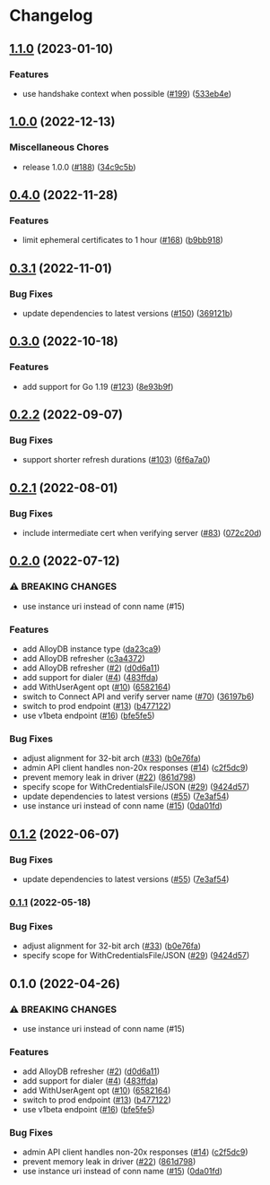 # Changelog

## [1.1.0](https://github.com/GoogleCloudPlatform/alloydb-go-connector/compare/v1.0.0...v1.1.0) (2023-01-10)


### Features

* use handshake context when possible ([#199](https://github.com/GoogleCloudPlatform/alloydb-go-connector/issues/199)) ([533eb4e](https://github.com/GoogleCloudPlatform/alloydb-go-connector/commit/533eb4e3cce97ac5f3fbfa3c0c7cd4f2e857ff05))

## [1.0.0](https://github.com/GoogleCloudPlatform/alloydb-go-connector/compare/v0.4.0...v1.0.0) (2022-12-13)


### Miscellaneous Chores

* release 1.0.0 ([#188](https://github.com/GoogleCloudPlatform/alloydb-go-connector/issues/188)) ([34c9c5b](https://github.com/GoogleCloudPlatform/alloydb-go-connector/commit/34c9c5b70be51ef8dc3a25ce92f730cc002b1571))

## [0.4.0](https://github.com/GoogleCloudPlatform/alloydb-go-connector/compare/v0.3.1...v0.4.0) (2022-11-28)


### Features

* limit ephemeral certificates to 1 hour ([#168](https://github.com/GoogleCloudPlatform/alloydb-go-connector/issues/168)) ([b9bb918](https://github.com/GoogleCloudPlatform/alloydb-go-connector/commit/b9bb918a1a9befb44c4a0cfce5e7a48a80e3ea20))

## [0.3.1](https://github.com/GoogleCloudPlatform/alloydb-go-connector/compare/v0.3.0...v0.3.1) (2022-11-01)


### Bug Fixes

* update dependencies to latest versions ([#150](https://github.com/GoogleCloudPlatform/alloydb-go-connector/issues/150)) ([369121b](https://github.com/GoogleCloudPlatform/alloydb-go-connector/commit/369121b7421243c2be6f2fa3e6c998a8d01d08e2))

## [0.3.0](https://github.com/GoogleCloudPlatform/alloydb-go-connector/compare/v0.2.2...v0.3.0) (2022-10-18)


### Features

* add support for Go 1.19 ([#123](https://github.com/GoogleCloudPlatform/alloydb-go-connector/issues/123)) ([8e93b9f](https://github.com/GoogleCloudPlatform/alloydb-go-connector/commit/8e93b9fd5ad508b4f30eb62ccedfcf326d34e03d))

## [0.2.2](https://github.com/GoogleCloudPlatform/alloydb-go-connector/compare/v0.2.1...v0.2.2) (2022-09-07)


### Bug Fixes

* support shorter refresh durations ([#103](https://github.com/GoogleCloudPlatform/alloydb-go-connector/issues/103)) ([6f6a7a0](https://github.com/GoogleCloudPlatform/alloydb-go-connector/commit/6f6a7a05875c3d62a8a71cd54c59db8d793d3c25))

## [0.2.1](https://github.com/GoogleCloudPlatform/alloydb-go-connector/compare/v0.2.0...v0.2.1) (2022-08-01)


### Bug Fixes

* include intermediate cert when verifying server ([#83](https://github.com/GoogleCloudPlatform/alloydb-go-connector/issues/83)) ([072c20d](https://github.com/GoogleCloudPlatform/alloydb-go-connector/commit/072c20d974ac6705617f10cd8f3889a4adc685ee))

## [0.2.0](https://github.com/GoogleCloudPlatform/alloydb-go-connector/compare/v0.1.2...v0.2.0) (2022-07-12)


### ⚠ BREAKING CHANGES

* use instance uri instead of conn name (#15)

### Features

* add AlloyDB instance type ([da23ca9](https://github.com/GoogleCloudPlatform/alloydb-go-connector/commit/da23ca9579f5b90e86287e5b7dc689a549ea9240))
* add AlloyDB refresher ([c3a4372](https://github.com/GoogleCloudPlatform/alloydb-go-connector/commit/c3a43727a1b1d76ce50c288155fa8c6bb31d09ab))
* add AlloyDB refresher ([#2](https://github.com/GoogleCloudPlatform/alloydb-go-connector/issues/2)) ([d0d6a11](https://github.com/GoogleCloudPlatform/alloydb-go-connector/commit/d0d6a119fcb3cc5613de065a168f415dbce70789))
* add support for dialer ([#4](https://github.com/GoogleCloudPlatform/alloydb-go-connector/issues/4)) ([483ffda](https://github.com/GoogleCloudPlatform/alloydb-go-connector/commit/483ffdae1870835db79aa04c59a6322b9ec8e9bb))
* add WithUserAgent opt ([#10](https://github.com/GoogleCloudPlatform/alloydb-go-connector/issues/10)) ([6582164](https://github.com/GoogleCloudPlatform/alloydb-go-connector/commit/658216477813b92aadfd44403b9389dcaea9f081))
* switch to Connect API and verify server name ([#70](https://github.com/GoogleCloudPlatform/alloydb-go-connector/issues/70)) ([36197b6](https://github.com/GoogleCloudPlatform/alloydb-go-connector/commit/36197b6c9f6626952d37e30087d986c4226a13dc))
* switch to prod endpoint ([#13](https://github.com/GoogleCloudPlatform/alloydb-go-connector/issues/13)) ([b477122](https://github.com/GoogleCloudPlatform/alloydb-go-connector/commit/b47712202088e43533820c51633dff65fe552ce4))
* use v1beta endpoint ([#16](https://github.com/GoogleCloudPlatform/alloydb-go-connector/issues/16)) ([bfe5fe5](https://github.com/GoogleCloudPlatform/alloydb-go-connector/commit/bfe5fe56294c76bf7be4ad1ba09cc7b982479d24))


### Bug Fixes

* adjust alignment for 32-bit arch ([#33](https://github.com/GoogleCloudPlatform/alloydb-go-connector/issues/33)) ([b0e76fa](https://github.com/GoogleCloudPlatform/alloydb-go-connector/commit/b0e76fa5384fc66365b5d15b56927942f4031fda))
* admin API client handles non-20x responses ([#14](https://github.com/GoogleCloudPlatform/alloydb-go-connector/issues/14)) ([c2f5dc9](https://github.com/GoogleCloudPlatform/alloydb-go-connector/commit/c2f5dc92e1a57262c10cd715fc6082a931d0cf70))
* prevent memory leak in driver ([#22](https://github.com/GoogleCloudPlatform/alloydb-go-connector/issues/22)) ([861d798](https://github.com/GoogleCloudPlatform/alloydb-go-connector/commit/861d798e0715f16b88d501950a8d9a0493cc8257))
* specify scope for WithCredentialsFile/JSON ([#29](https://github.com/GoogleCloudPlatform/alloydb-go-connector/issues/29)) ([9424d57](https://github.com/GoogleCloudPlatform/alloydb-go-connector/commit/9424d572346f16cee86e80dccc9e01618b97df73))
* update dependencies to latest versions ([#55](https://github.com/GoogleCloudPlatform/alloydb-go-connector/issues/55)) ([7e3af54](https://github.com/GoogleCloudPlatform/alloydb-go-connector/commit/7e3af549b4991d77348751b8f1fa9d0074846782))
* use instance uri instead of conn name ([#15](https://github.com/GoogleCloudPlatform/alloydb-go-connector/issues/15)) ([0da01fd](https://github.com/GoogleCloudPlatform/alloydb-go-connector/commit/0da01fd311f1e8829be0a9eb0efdeb169ee7c555))


## [0.1.2](https://github.com/GoogleCloudPlatform/alloydb-go-connector/compare/v0.1.1...v0.1.2) (2022-06-07)


### Bug Fixes

* update dependencies to latest versions ([#55](https://github.com/GoogleCloudPlatform/alloydb-go-connector/issues/55)) ([7e3af54](https://github.com/GoogleCloudPlatform/alloydb-go-connector/commit/7e3af549b4991d77348751b8f1fa9d0074846782))

### [0.1.1](https://github.com/GoogleCloudPlatform/alloydb-go-connector/compare/v0.1.0...v0.1.1) (2022-05-18)


### Bug Fixes

* adjust alignment for 32-bit arch ([#33](https://github.com/GoogleCloudPlatform/alloydb-go-connector/issues/33)) ([b0e76fa](https://github.com/GoogleCloudPlatform/alloydb-go-connector/commit/b0e76fa5384fc66365b5d15b56927942f4031fda))
* specify scope for WithCredentialsFile/JSON ([#29](https://github.com/GoogleCloudPlatform/alloydb-go-connector/issues/29)) ([9424d57](https://github.com/GoogleCloudPlatform/alloydb-go-connector/commit/9424d572346f16cee86e80dccc9e01618b97df73))

## 0.1.0 (2022-04-26)


### ⚠ BREAKING CHANGES

* use instance uri instead of conn name (#15)

### Features

* add AlloyDB refresher ([#2](https://github.com/GoogleCloudPlatform/alloydb-go-connector/issues/2)) ([d0d6a11](https://github.com/GoogleCloudPlatform/alloydb-go-connector/commit/d0d6a119fcb3cc5613de065a168f415dbce70789))
* add support for dialer ([#4](https://github.com/GoogleCloudPlatform/alloydb-go-connector/issues/4)) ([483ffda](https://github.com/GoogleCloudPlatform/alloydb-go-connector/commit/483ffdae1870835db79aa04c59a6322b9ec8e9bb))
* add WithUserAgent opt ([#10](https://github.com/GoogleCloudPlatform/alloydb-go-connector/issues/10)) ([6582164](https://github.com/GoogleCloudPlatform/alloydb-go-connector/commit/658216477813b92aadfd44403b9389dcaea9f081))
* switch to prod endpoint ([#13](https://github.com/GoogleCloudPlatform/alloydb-go-connector/issues/13)) ([b477122](https://github.com/GoogleCloudPlatform/alloydb-go-connector/commit/b47712202088e43533820c51633dff65fe552ce4))
* use v1beta endpoint ([#16](https://github.com/GoogleCloudPlatform/alloydb-go-connector/issues/16)) ([bfe5fe5](https://github.com/GoogleCloudPlatform/alloydb-go-connector/commit/bfe5fe56294c76bf7be4ad1ba09cc7b982479d24))


### Bug Fixes

* admin API client handles non-20x responses ([#14](https://github.com/GoogleCloudPlatform/alloydb-go-connector/issues/14)) ([c2f5dc9](https://github.com/GoogleCloudPlatform/alloydb-go-connector/commit/c2f5dc92e1a57262c10cd715fc6082a931d0cf70))
* prevent memory leak in driver ([#22](https://github.com/GoogleCloudPlatform/alloydb-go-connector/issues/22)) ([861d798](https://github.com/GoogleCloudPlatform/alloydb-go-connector/commit/861d798e0715f16b88d501950a8d9a0493cc8257))
* use instance uri instead of conn name ([#15](https://github.com/GoogleCloudPlatform/alloydb-go-connector/issues/15)) ([0da01fd](https://github.com/GoogleCloudPlatform/alloydb-go-connector/commit/0da01fd311f1e8829be0a9eb0efdeb169ee7c555))
